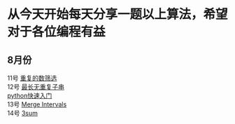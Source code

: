 # 从今天开始每天分享一题以上算法，希望对于各位编程有益

## 8月份
11号  [重复的数筛选](programs/17.8.11.md)<br/>
12号  [最长无重复子串](programs/17.8.12.md)<br/>
      [python快速入门](programs/python学习笔记.md)<br/>
13号  [Merge Intervals](programs/17.8.13.md)<br/>
14号  [3sum](programs/17.8.14.md)<br/>